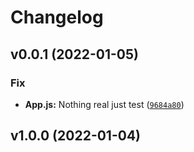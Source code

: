 # Changelog

<!--next-version-placeholder-->

## v0.0.1 (2022-01-05)
### Fix
* **App.js:** Nothing real just test ([`9684a80`](https://github.com/guyyaakov1/moonsitehometask/commit/9684a808914c3f6e371dbffa0eea2e50f4a9d203))

## v1.0.0 (2022-01-04)

